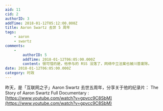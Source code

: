 ```yaml
---
aid: 11
cid: 2
authorID: 3
addTime: 2018-01-12T05:12:00.000Z
title: Aaron Swartz 去世 5 周年
tags:
    - aaron
    - swartz
comments:
    -
        authorID: 5
        addTime: 2018-01-12T06:05:00.000Z
        content: 很可惜的是，他参与的 RSS 没落了，网络中立法案也被川普废除。
date: 2018-01-12T06:05:00.000Z
category: 时政
---
```


昨天，是「互联网之子」Aaron Swartz 去世五周年，分享关于他的纪录片： The Story of Aaron Swartz Full Documentary : [https://www.youtube.com/watch?v=gpvcc9C8SbM](https://www.youtube.com/watch?v=gpvcc9C8SbM)
